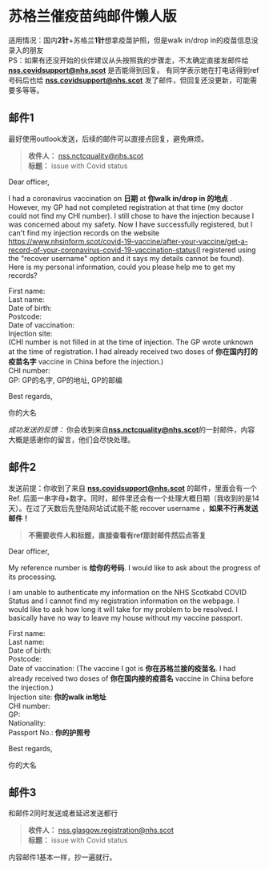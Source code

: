 # 苏格兰催疫苗纯邮件懒人版

适用情况：国内**2针**+苏格兰**1针**想拿疫苗护照，但是walk in/drop in的疫苗信息没录入的朋友  
PS：如果有还没开始的伙伴建议从头按照我的步骤走，不太确定直接发邮件给 **nss.covidsupport@nhs.scot**  是否能得到回复。 有同学表示她在打电话得到ref号码后也给 **nss.covidsupport@nhs.scot** 发了邮件，但回复还没更新，可能需要多等等。  


## 邮件1
最好使用outlook发送，后续的邮件可以直接点回复，避免麻烦。  

> **收件人：** nss.nctcquality@nhs.scot  
> **标题：** issue with Covid status  

Dear officer,  
  
I had a coronavirus vaccination on **日期**  at **你walk in/drop in 的地点** . However, my GP had not completed registration at that time (my doctor could not find my CHI number). I still chose to have the injection because I was concerned about my safety. Now I have successfully registered, but I can't find my injection records on the website  https://www.nhsinform.scot/covid-19-vaccine/after-your-vaccine/get-a-record-of-your-coronavirus-covid-19-vaccination-status(I registered using the "recover username" option and it says my details cannot be found). Here is my personal information, could you please help me to get my records?  
  
First name:   
Last name:   
Date of birth:   
Postcode:   
Date of vaccination:   
Injection site:   
(CHI number is not filled in at the time of injection. The GP wrote unknown at the time of registration. I had already received two doses of **你在国内打的疫苗名字** vaccine in China before the injection.)   
CHI number:   
GP: GP的名字, GP的地址, GP的邮编  
  
Best regards,  

你的大名  

*成功发送的反馈：* 你会收到来自**nss.nctcquality@nhs.scot**的一封邮件，内容大概是感谢你的留言，他们会尽快处理。  

## 邮件2

发送前提：你收到了来自 **nss.covidsupport@nhs.scot** 的邮件，里面会有一个 Ref. 后面一串字母+数字。同时，邮件里还会有一个处理大概日期（我收到的是14天）。在过了天数后先登陆网站试试能不能 recover username ，**如果不行再发送邮件！**  
> **不需要收件人和标题，直接查看有ref那封邮件然后点答复**   

Dear officer,  
  
My reference number is **给你的号码**. I would like to ask about the progress of its processing.  
  
I am unable to authenticate my information on the NHS Scotkabd COVID Status and I cannot find my registration information on the webpage. I would like to ask how long it will take for my problem to be resolved. I basically have no way to leave my house without my vaccine passport.      
  
First name:   
Last name:   
Date of birth:   
Postcode:   
Date of vaccination:   (The vaccine I got is **你在苏格兰接的疫苗名**. I had already received two doses of **你在国内接的疫苗名** vaccine in China before the injection.)  
Injection site: **你的walk in地址**   
CHI number:   
GP:  
Nationality:     
Passport No.: **你的护照号**   
  
Best regards,  
  
你的大名  
  

## 邮件3
和邮件2同时发送或者延迟发送都行  
> **收件人：** nss.glasgow.registration@nhs.scot  
> **标题：** issue with Covid status  
  
内容邮件1基本一样，抄一遍就行。  
